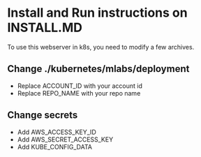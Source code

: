 # Install and Run instructions on INSTALL.MD

To use this webserver in k8s, you need to modify a few archives.

## Change ./kubernetes/mlabs/deployment
* Replace ACCOUNT_ID with your account id
* Replace REPO_NAME with your repo name

## Change secrets
* Add AWS_ACCESS_KEY_ID
* Add AWS_SECRET_ACCESS_KEY
* Add KUBE_CONFIG_DATA
